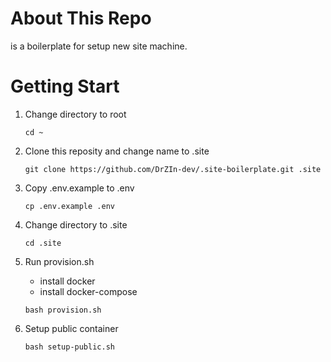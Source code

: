 # About This Repo

is a boilerplate for setup new site machine.

# Getting Start

1. Change directory to root

   ```shell
   cd ~
   ```

2. Clone this reposity and change name to .site

   ```shell
   git clone https://github.com/DrZIn-dev/.site-boilerplate.git .site
   ```

3. Copy .env.example to .env

   ```shell
   cp .env.example .env
   ```

4. Change directory to .site

   ```shell
   cd .site
   ```

5. Run provision.sh

   - install docker
   - install docker-compose

   ```shell
   bash provision.sh
   ```

6. Setup public container
   ```shell
   bash setup-public.sh
   ```
